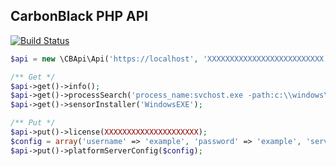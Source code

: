 ## CarbonBlack PHP API
[![Build Status](https://travis-ci.org/javabudd/CbApi.svg?branch=master)](https://travis-ci.org/javabudd/CbApi)

```php
$api = new \CBApi\Api('https://localhost', 'XXXXXXXXXXXXXXXXXXXXXXXXXX');

/** Get */
$api->get()->info();
$api->get()->processSearch('process_name:svchost.exe -path:c:\\windows\\');
$api->get()->sensorInstaller('WindowsEXE');

/** Put */
$api->put()->license(XXXXXXXXXXXXXXXXXXXXX);
$config = array('username' => 'example', 'password' => 'example', 'server' => 'localhost');
$api->put()->platformServerConfig($config);
```
